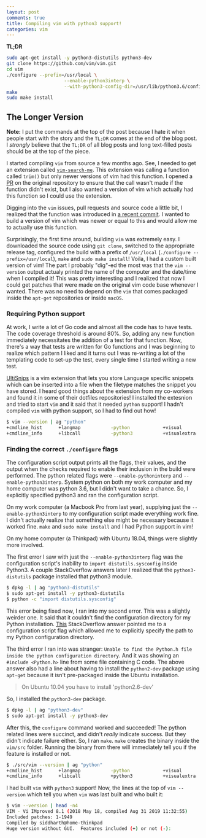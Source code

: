 ```yaml
---
layout: post
comments: true
title: Compiling vim with python3 support!
categories: vim
---
```


**TL;DR**

```sh
sudo apt-get install -y python3-distutils python3-dev
git clone https://github.com/vim/vim.git
cd vim
./configure --prefix=/usr/local \
                     --enable-python3interp \
                     --with-python3-config-dir=/usr/lib/python3.6/config-*
make
sudo make install
```

## The Longer Version

**Note:** I put the commands at the top of the post because I hate it when
people start with the story and the `TL;DR` comes at the end of the blog post. I
_strongly_ believe that the `TL;DR` of all blog posts and long text-filled posts
should be at the top of the piece.

I started compiling `vim` from source a few months ago. See, I needed to get an
extension called [`vim-search-me`][1]. This extension was calling a function
called `trim()` but only newer versions of vim had this function. I opened a
[PR][2] on the original repository to ensure that the call wasn't made if the
function didn't exist, but I also wanted a version of vim which actually had
this function so I could use the extension.

Digging into the `vim` issues, pull requests and source code a little bit, I
realized that the function was introduced in [a recent commit][3]. I wanted to
build a version of vim which was newer or equal to this and would allow me to
actually use this function.

Surprisingly, the first time around, building `vim` was extremely easy. I
downloaded the source code using `git clone`, switched to the appropriate
release tag, configured the build with a prefix of `/usr/local` (`./configure
--prefix=/usr/local`), `make` and `sudo make install`! Voila, I had a custom
built version of vim! The part I probably "dig"-ed the most was that the `vim
--version` output actualy printed the name of the computer and the date/time
when I compiled it! This was pretty interesting and I realized that now I could
get patches that were made on the original vim code base whenever I wanted.
There was no need to depend on the `vim` that comes packaged inside the
`apt-get` repositories or inside `macOS`.

### Requiring Python support

At work, I write a lot of Go code and almost all the code has to have tests.
The code coverage threshold is around 80%. So, adding any new function
immediately necessitates the addition of a test for that function. Now, there's
a way that tests are written for Go functions and I was beginning to realize
which pattern I liked and it turns out I was re-writing a lot of the templating
code to set-up the test, every single time I started writing a new test.

[UltiSnips][4] is a vim extension that lets you store Language specific snippets
which can be inserted into a file when the filetype matches the snippet you have
stored. I heard good things about the extension from my co-workers and found it
in some of their dotfiles repositories! I installed the extesnion and tried to
start `vim` and it said that it needed `python` support! I hadn't compiled `vim`
with python support, so I had to find out how!

```sh
$ vim --version | ag "python"
+cmdline_hist      +langmap           -python            +visual
+cmdline_info      +libcall           -python3           +visualextra
```

### Finding the correct `./configure` flags

The configuration script output prints all the flags, their values, and the
output when the checks required to enable their inclusion in the build were
performed. The python related flags were `--enable-pythoninterp` and
`--enable-python3interp`. System python on both my work computer and my home
computer was python 3.6, but I didn't want to take a chance. So, I explicitly
specified python3 and ran the configuration script.

On my work computer (a Macbook Pro from last year), supplying just the
`--enable-python3interp` to my configuration script made everything work fine. I
didn't actually realize that something else might be necessary because it worked
fine. `make` and `sudo make install` and I had Python support in vim!

On my home computer (a Thinkpad) with Ubuntu 18.04, things were slightly more
involved.

The first error I saw with just the `--enable-python3interp` flag was the
configuration script's inability to `import distutils.sysconfig` inside Python3.
A couple StackOverflow answers later I realized that the `python3-distutils`
package installed that python3 module.

```sh
$ dpkg -l | ag "python3-distutils"
$ sudo apt-get install -y python3-distutils
$ python -c "import distutils.sysconfig"
```

This error being fixed now, I ran into my second error. This was a slightly
weirder one. It said that it couldn't find the configuration directory for my
Python installation. [This][5] StackOverflow answer pointed me to a
configuration script flag which allowed me to explicitly specify the path to my
Python configuration directory.

The third error I ran into was stranger: `Unable to find the Python.h file
inside the python configuration directory`. And it was showing an `#include
<Python.h>` line from some file containing C code. The above answer also had a
line about having to install the `python2-dev` package using `apt-get` because
it isn't pre-packaged inside the Ubuntu installation.

> On Ubuntu 10.04 you have to install 'python2.6-dev'

So, I installed the `python3-dev` package.

```sh
$ dpkg -l | ag "python3-dev"
$ sudo apt-get install -y python3-dev
```

After this, the `configure` command worked and succeeded! The python related
lines were succinct, and didn't _really_ indicate success. But they didn't
indicate failure either. So, I ran `make`. `make` creates the binary inside the
`vim/src` folder. Running the binary from there will immediately tell you if the
feature is installed or not.

```sh
$ ./src/vim --version | ag "python"
+cmdline_hist      +langmap           -python            +visual
+cmdline_info      +libcall           +python3           +visualextra
```

I had built `vim` with `python3` support! Now, the lines at the top of `vim
--version` which tell you when `vim` was last built and who built it:

```sh
$ vim --version | head -n4
VIM - Vi IMproved 8.1 (2018 May 18, compiled Aug 31 2019 11:32:55)
Included patches: 1-1949
Compiled by siddharth@home-thinkpad
Huge version without GUI.  Features included (+) or not (-):
```

[1]: https://github.com/voldikss/vim-search-me
[2]: https://github.com/voldikss/vim-search-me/pull/8
[3]: https://github.com/vim/vim/commit/295ac5ab5e840af6051bed5ec9d9acc3c73445de
[4]: https://github.com/sirver/UltiSnips
[5]: https://stackoverflow.com/a/5293524

